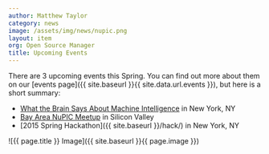 ```yaml
---
author: Matthew Taylor
category: news
image: /assets/img/news/nupic.png
layout: item
org: Open Source Manager
title: Upcoming Events
---
```


There are 3 upcoming events this Spring. You can find out more about them on our
[events page]({{ site.baseurl }}{{ site.data.url.events }}), but here is a short
summary:

* <i></i> [What the Brain Says About Machine Intelligence](http://www.meetup.com/numenta/events/220895892/)
  in New York, NY
* <i></i> [Bay Area NuPIC Meetup](http://www.meetup.com/numenta/events/220690176/)
  in Silicon Valley
* <i></i> [2015 Spring Hackathon]({{ site.baseurl }}/hack/) in New York, NY

![{{ page.title }} Image]({{ site.baseurl }}{{ page.image }})
